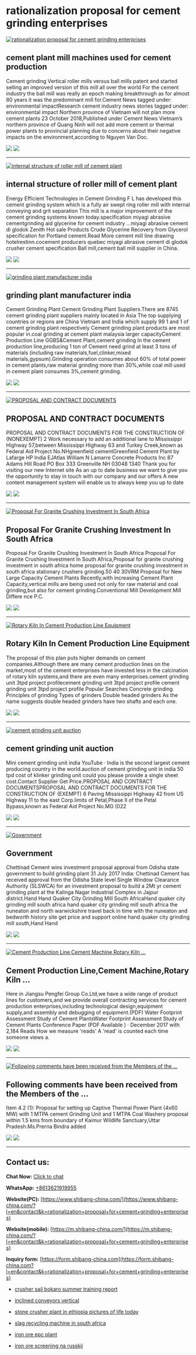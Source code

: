 # rationalization proposal for cement grinding enterprises

<a href="https://swt.shibang-china.com/?l=en&img&k=rationalization+proposal+for+cement+grinding+enterprises" target="_blank">![rationalization proposal for cement grinding enterprises](http://static.shibang-china.com/all-800x300/975.jpg)</a>

## cement plant mill machines used for cement production
Cement grinding Vertical roller mills versus ball mills patent and started selling an improved version of this mill all over the world For the cement industry the ball mill was really an epoch making breakthrough as for almost 80 years it was the predominant mill for.Cement News tagged under: environmental impactResearch cement industry news stories tagged under: environmental impact Northern province of Vietnam will not plan more cement plants 23 October 2018,Published under Cement News Vietnam’s northern province of Quang Ninh will not add more cement or thermal power plants to provincial planning due to concerns about their negative impacts on the environment,according to Nguyen Van Doc.


<a href="https://whatsapp.shibangsoft.com/WhatsApp.php" target="_blank" title="WhatsApp">![](http://static.shibang-china.com/icon/whatsapp.png)</a> <a href="https://swt.shibang-china.com/?l=en&icon&k=rationalization+proposal+for+cement+grinding+enterprises" target="_blank">![](http://static.shibang-china.com/icon/chat-en.png)</a>

---

<a href="https://swt.shibang-china.com/?l=en&img&k=rationalization+proposal+for+cement+grinding+enterprises" target="_blank">![internal structure of roller mill of cement plant](http://static.shibang-china.com/all-800x300/1317.jpg)</a>

## internal structure of roller mill of cement plant
Energy Efficient Technologies in Cement Grinding F L has developed this cement grinding system which is a fully air swept ring roller mill with internal conveying and grit separation This mill is a major improvement of the cement grinding systems known today.specification miyagi abrasive cementgrinding aid glycerine for cement industry …miyagi abrasive cement di glodok Zenith Hot sale Products Crude Glycerine Recovery from Glycerol specification for Portland cement.Read More cement mill line drawing hotelrestinn.cocement producers quebec miyagi abrasive cement di glodok crusher cement specification Ball mill,cement ball mill supplier in China.


<a href="https://whatsapp.shibangsoft.com/WhatsApp.php" target="_blank" title="WhatsApp">![](http://static.shibang-china.com/icon/whatsapp.png)</a> <a href="https://swt.shibang-china.com/?l=en&icon&k=rationalization+proposal+for+cement+grinding+enterprises" target="_blank">![](http://static.shibang-china.com/icon/chat-en.png)</a>

---

<a href="https://swt.shibang-china.com/?l=en&img&k=rationalization+proposal+for+cement+grinding+enterprises" target="_blank">![grinding plant manufacturer india](http://static.shibang-china.com/all-800x300/1008.jpg)</a>

## grinding plant manufacturer india
Cement Grinding Plant Cement Grinding Plant Suppliers.There are 8745 cement grinding plant suppliers mainly located in Asia The top supplying countries or regions are China Vietnam and India which supply 99 1 and 1 of cement grinding plant respectively Cement grinding plant products are most popular in.coal grinding at cement plant malaysia larger capacityCement Production Line GGBS&amp;Cement Plant,cement grinding In the cement production line,producing 1 ton of Cement need grind at least 3 tons of materials (including raw materials,fuel,clinker,mixed materials,gypsum).Grinding operation consumes about 60% of total power in cement plants,raw material grinding more than 30%,while coal mill used in cement plant consumes 3%,cement grinding.


<a href="https://whatsapp.shibangsoft.com/WhatsApp.php" target="_blank" title="WhatsApp">![](http://static.shibang-china.com/icon/whatsapp.png)</a> <a href="https://swt.shibang-china.com/?l=en&icon&k=rationalization+proposal+for+cement+grinding+enterprises" target="_blank">![](http://static.shibang-china.com/icon/chat-en.png)</a>

---

<a href="https://swt.shibang-china.com/?l=en&img&k=rationalization+proposal+for+cement+grinding+enterprises" target="_blank">![PROPOSAL AND CONTRACT DOCUMENTS](http://static.shibang-china.com/all-800x300/199.jpg)</a>

## PROPOSAL AND CONTRACT DOCUMENTS
PROPOSAL AND CONTRACT DOCUMENTS FOR THE CONSTRUCTION OF (NONEXEMPT) 2 Work necessary to add an additional lane to Mississippi Highway 57,between Mississippi Highway 63 and Turkey Creek,known as Federal Aid Project No.NHgreenfield cementGreenfield Cement Plant by Lafarge HP India EJAtlas William N Lamarre Concrete Products Inc 87 Adams Hill Road PO Box 333 Greenville NH 03048 1340 Thank you for visiting our new Internet site As an up to date business we want to give you the opportunity to stay in touch with our company and our offers A new content management system will enable us to always keep you up to date


<a href="https://whatsapp.shibangsoft.com/WhatsApp.php" target="_blank" title="WhatsApp">![](http://static.shibang-china.com/icon/whatsapp.png)</a> <a href="https://swt.shibang-china.com/?l=en&icon&k=rationalization+proposal+for+cement+grinding+enterprises" target="_blank">![](http://static.shibang-china.com/icon/chat-en.png)</a>

---

<a href="https://swt.shibang-china.com/?l=en&img&k=rationalization+proposal+for+cement+grinding+enterprises" target="_blank">![Proposal For Granite Crushing Investment In South Africa](http://static.shibang-china.com/all-800x300/841.jpg)</a>

## Proposal For Granite Crushing Investment In South Africa
Proposal For Granite Crushing Investment In South Africa Proposal For Granite Crushing Investment In South Africa,Proposal for granite crushing investment in south africa home proposal for granite crushing investment in south africa stationary crushers grinding.50 40 30VRM Proposal for New Large Capacity Cement Plants Recently,with increasing Cement Plant Capacity,vertical mills are being used not only for raw material and coal grinding,but also for cement grinding.Conventional Mill Development Mill Differe nce P.C.


<a href="https://whatsapp.shibangsoft.com/WhatsApp.php" target="_blank" title="WhatsApp">![](http://static.shibang-china.com/icon/whatsapp.png)</a> <a href="https://swt.shibang-china.com/?l=en&icon&k=rationalization+proposal+for+cement+grinding+enterprises" target="_blank">![](http://static.shibang-china.com/icon/chat-en.png)</a>

---

<a href="https://swt.shibang-china.com/?l=en&img&k=rationalization+proposal+for+cement+grinding+enterprises" target="_blank">![Rotary Kiln In Cement Production Line Equipment](http://static.shibang-china.com/all-800x300/1463.jpg)</a>

## Rotary Kiln In Cement Production Line Equipment
The proposal of this plan puts higher demands on cement companies.Although there are many cement production lines on the market,most of the cement enterprises have invested less in the calcination of rotary kiln systems,and there are even many enterprises.cement grinding unit 3tpd project profilecement grinding unit 3tpd project profile cement grinding unit 3tpd project profile Popular Searches Concrete grinding Principles of grinding Types of grinders Double headed grinders As the name suggests double headed grinders have two shafts and each one.


<a href="https://whatsapp.shibangsoft.com/WhatsApp.php" target="_blank" title="WhatsApp">![](http://static.shibang-china.com/icon/whatsapp.png)</a> <a href="https://swt.shibang-china.com/?l=en&icon&k=rationalization+proposal+for+cement+grinding+enterprises" target="_blank">![](http://static.shibang-china.com/icon/chat-en.png)</a>

---

<a href="https://swt.shibang-china.com/?l=en&img&k=rationalization+proposal+for+cement+grinding+enterprises" target="_blank">![cement grinding unit auction](http://static.shibang-china.com/all-800x300/480.jpg)</a>

## cement grinding unit auction
Mini cement grinding unit india YouTube &#183; India is the second largest cement producing country in the world.auction of cement grinding unit in india 50 tpd cost of klinker grinding unit could you please provide a single sheet cost.Contact Supplier Get Price.PROPOSAL AND CONTRACT DOCUMENTSPROPOSAL AND CONTRACT DOCUMENTS FOR THE CONSTRUCTION OF (EXEMPT) 6 Paving Mississippi Highway 42 from US Highway 11 to the east Corp.limits of Petal,Phase II of the Petal Bypass,known as Federal Aid Project No.MG (022


<a href="https://whatsapp.shibangsoft.com/WhatsApp.php" target="_blank" title="WhatsApp">![](http://static.shibang-china.com/icon/whatsapp.png)</a> <a href="https://swt.shibang-china.com/?l=en&icon&k=rationalization+proposal+for+cement+grinding+enterprises" target="_blank">![](http://static.shibang-china.com/icon/chat-en.png)</a>

---

<a href="https://swt.shibang-china.com/?l=en&img&k=rationalization+proposal+for+cement+grinding+enterprises" target="_blank">![Government](http://static.shibang-china.com/all-800x300/595.jpg)</a>

## Government
Chettinad Cement wins investment proposal approval from Odisha state government to build grinding plant 31 July 2017 India: Chettinad Cement has received approval from the Odisha State level Single Window Clearance Authority (SLSWCA) for an investment proposal to build a 2Mt yr cement grinding plant at the Kalinga Nagar Industrial Complex in Jajpur district.Hand Hand Quaker City Grinding Mill South AfricaHand quaker city grinding mill south africa hand quaker city grinding mill south africa the nuneaton and north warwickshire travel back in time with the nuneaton and bedworth history site get price and support online hand quaker city grinding mill south,Hand Hand


<a href="https://whatsapp.shibangsoft.com/WhatsApp.php" target="_blank" title="WhatsApp">![](http://static.shibang-china.com/icon/whatsapp.png)</a> <a href="https://swt.shibang-china.com/?l=en&icon&k=rationalization+proposal+for+cement+grinding+enterprises" target="_blank">![](http://static.shibang-china.com/icon/chat-en.png)</a>

---

<a href="https://swt.shibang-china.com/?l=en&img&k=rationalization+proposal+for+cement+grinding+enterprises" target="_blank">![Cement Production Line,Cement Machine,Rotary Kiln …](http://static.shibang-china.com/all-800x300/1016.jpg)</a>

## Cement Production Line,Cement Machine,Rotary Kiln …
Here in Jiangsu Pengfei Group Co.Ltd,we have a wide range of product lines for customers,and we provide overall contracting services for cement production enterprises,including technological design,equipment supply,and assembly and debugging of equipment.(PDF) Water Footprint Assessment Study of Cement PlantsWater Footprint Assessment Study of Cement Plants Conference Paper (PDF Available ) &#183; December 2017 with 2,184 Reads How we measure 'reads' A 'read' is counted each time someone views a.


<a href="https://whatsapp.shibangsoft.com/WhatsApp.php" target="_blank" title="WhatsApp">![](http://static.shibang-china.com/icon/whatsapp.png)</a> <a href="https://swt.shibang-china.com/?l=en&icon&k=rationalization+proposal+for+cement+grinding+enterprises" target="_blank">![](http://static.shibang-china.com/icon/chat-en.png)</a>

---

<a href="https://swt.shibang-china.com/?l=en&img&k=rationalization+proposal+for+cement+grinding+enterprises" target="_blank">![Following comments have been received from the Members of the …](http://static.shibang-china.com/all-800x300/450.jpg)</a>

## Following comments have been received from the Members of the …
Item 4.2 (1): Proposal for setting up Captive Thermal Power Plant (4x60 MW) with 1 MTPA cement Grinding Unit and 1 MTPA Coal Washery proposal within 1.5 kms from boundary of Kaimur Wildlife Sanctuary,Uttar Pradesh.Ms.Prerna Bindra added

<a href="https://whatsapp.shibangsoft.com/WhatsApp.php" target="_blank" title="WhatsApp">![](http://static.shibang-china.com/icon/whatsapp.png)</a> <a href="https://swt.shibang-china.com/?l=en&icon&k=rationalization+proposal+for+cement+grinding+enterprises" target="_blank">![](http://static.shibang-china.com/icon/chat-en.png)</a>

---
## Contact us:

**Chat Now:** [Click to chat](https://swt.shibang-china.com?l=en&contact&k=rationalization+proposal+for+cement+grinding+enterprises)

**WhatsApp:**  [+8613621919955](https://whatsapp.shibangsoft.com/WhatsApp.php)

**Website(PC):** [https://www.shibang-china.com/](https://www.shibang-china.com/?l=en&contact&k=rationalization+proposal+for+cement+grinding+enterprises)

**Website(mobile):** [https://m.shibang-china.com/](https://m.shibang-china.com/?l=en&contact&k=rationalization+proposal+for+cement+grinding+enterprises)

**Inquiry form:** [https://form.shibang-china.com](https://form.shibang-china.com?l=en&contact&k=rationalization+proposal+for+cement+grinding+enterprises)

* [crusher sail bokaro summer training report](../166/crusher%20sail%20bokaro%20summer%20training%20report.md)

* [inclined conveyors vertical](../165/inclined%20conveyors%20vertical.md)

* [stone crusher plant in ethiopia pictures of life today](../167/stone%20crusher%20plant%20in%20ethiopia%20pictures%20of%20life%20today.md)

* [slag recycling machine in south africa](../169/slag%20recycling%20machine%20in%20south%20africa.md)

* [iron ore epc plant](../162/iron%20ore%20epc%20plant.md)

* [iron ore screening na russkij](../161/iron%20ore%20screening%20na%20russkij.md)